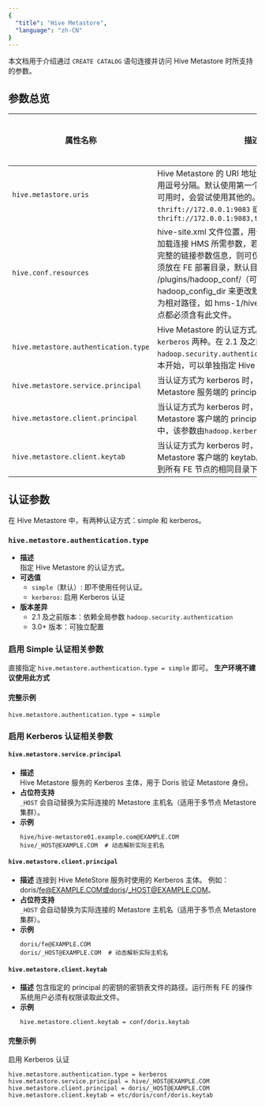```yaml
---
{
  "title": "Hive Metastore",
  "language": "zh-CN"
}
---
```


<!--
Licensed to the Apache Software Foundation (ASF) under one
or more contributor license agreements.  See the NOTICE file
distributed with this work for additional information
regarding copyright ownership.  The ASF licenses this file
to you under the Apache License, Version 2.0 (the
"License"); you may not use this file except in compliance
with the License.  You may obtain a copy of the License at

  http://www.apache.org/licenses/LICENSE-2.0

Unless required by applicable law or agreed to in writing,
software distributed under the License is distributed on an
"AS IS" BASIS, WITHOUT WARRANTIES OR CONDITIONS OF ANY
KIND, either express or implied.  See the License for the
specific language governing permissions and limitations
under the License.
-->

本文档用于介绍通过 `CREATE CATALOG` 语句连接并访问 Hive Metastore 时所支持的参数。
## 参数总览
| 属性名称                                 | 描述                                                                                                                                                                                                                                        | 默认值    | 是否必须 |
|--------------------------------------|-------------------------------------------------------------------------------------------------------------------------------------------------------------------------------------------------------------------------------------------|--------|------|
| `hive.metastore.uris`                | Hive Metastore 的 URI 地址。支持指定多个 URI，使用逗号分隔。默认使用第一个 URI，当第一个 URI 不可用时，会尝试使用其他的。如：`thrift://172.0.0.1:9083` 或 `thrift://172.0.0.1:9083,thrift://172.0.0.2:9083`                                                                              | 无      | 是    |
| `hive.conf.resources`                | hive-site.xml 文件位置，用于从hive-site.xml 文件中加载连接 HMS 所需参数，若hive-site.xml 文件包含完整的链接参数信息，则可仅填写此参数。配置文件必须放在 FE 部署目录，默认目录为部署目录下的 /plugins/hadoop_conf/（可修改fe.conf中的hadoop_config_dir 来更改默认路径），文件位置需要为相对路径，如 hms-1/hive-site.xml。且所有 FE 节点都必须含有此文件。 | 空      | 否    |
| `hive.metastore.authentication.type` | Hive Metastore 的认证方式。支持 `simple` 和 `kerberos` 两种。在 2.1 及之前版本中，认证方式由`hadoop.security.authentication`属性决定。3.0 版本开始，可以单独指定 Hive Metastore 的认证方式。                                                                                             | simple | 否    |
| `hive.metastore.service.principal`   | 当认证方式为 kerberos 时，用于指定 Hive Metastore 服务端的 principal。                                                                                                                                                                                     | 空      | 否    |
| `hive.metastore.client.principal`    | 当认证方式为 kerberos 时，用于指定 Hive Metastore 客户端的 principal。在 2.1 及之前版本中，该参数由`hadoop.kerberos.principal`属性决定。                                                                                                                                    | 空      | 否    |
| `hive.metastore.client.keytab`       | 当认证方式为 kerberos 时，用于指定 Hive Metastore 客户端的 keytab。keytab 文件必须要放置到所有 FE 节点的相同目录下。                                                                                                                                                          | 空      | 否    |

## 认证参数
在 Hive Metastore 中，有两种认证方式：simple 和 kerberos。
### `hive.metastore.authentication.type`
- **描述**  
  指定 Hive Metastore 的认证方式。
- **可选值**
    - `simple`（默认）: 即不使用任何认证。
    - `kerberos`: 启用 Kerberos 认证
- **版本差异**
    - 2.1 及之前版本：依赖全局参数 `hadoop.security.authentication`
    - 3.0+ 版本：可独立配置
### 启用 Simple 认证相关参数
直接指定 `hive.metastore.authentication.type = simple` 即可。
**生产环境不建议使用此方式**
#### 完整示例
```properties
hive.metastore.authentication.type = simple
```
### 启用 Kerberos 认证相关参数
#### `hive.metastore.service.principal`
- **描述**  
  Hive Metastore 服务的 Kerberos 主体，用于 Doris 验证 Metastore 身份。
- **占位符支持**  
  `_HOST` 会自动替换为实际连接的 Metastore 主机名（适用于多节点 Metastore 集群）。
- **示例**
  ```plaintext
  hive/hive-metastore01.example.com@EXAMPLE.COM
  hive/_HOST@EXAMPLE.COM  # 动态解析实际主机名
  ```
#### `hive.metastore.client.principal`
- **描述**
  连接到 Hive MeteStore 服务时使用的 Kerberos 主体。 例如：doris/fe@EXAMPLE.COM或doris/_HOST@EXAMPLE.COM。
- **占位符支持**  
  `_HOST` 会自动替换为实际连接的 Metastore 主机名（适用于多节点 Metastore 集群）。
- **示例**
  ```plaintext
  doris/fe@EXAMPLE.COM
  doris/_HOST@EXAMPLE.COM  # 动态解析实际主机名
  ```
#### `hive.metastore.client.keytab`
- **描述**
  包含指定的 principal 的密钥的密钥表文件的路径。运行所有 FE 的操作系统用户必须有权限读取此文件。
- **示例**
  ```properties
  hive.metastore.client.keytab = conf/doris.keytab
   ```


#### 完整示例  
启用 Kerberos 认证
```properties
hive.metastore.authentication.type = kerberos
hive.metastore.service.principal = hive/_HOST@EXAMPLE.COM
hive.metastore.client.principal = doris/_HOST@EXAMPLE.COM
hive.metastore.client.keytab = etc/doris/conf/doris.keytab
```
  

